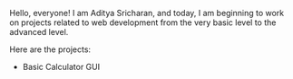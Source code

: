 Hello, everyone! I am Aditya Sricharan, and today, I am beginning to work on projects related to web development from the very basic level to the advanced level.

Here are the projects:

* Basic Calculator GUI